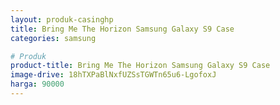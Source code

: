 ```yaml
---
layout: produk-casinghp
title: Bring Me The Horizon Samsung Galaxy S9 Case
categories: samsung

# Produk
product-title: Bring Me The Horizon Samsung Galaxy S9 Case
image-drive: 18hTXPaBlNxfUZSsTGWTn65u6-LgofoxJ
harga: 90000
---
```

